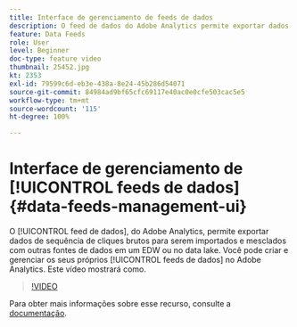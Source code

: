 ```yaml
---
title: Interface de gerenciamento de feeds de dados
description: O feed de dados do Adobe Analytics permite exportar dados de sequência de cliques brutos para serem importados e mesclados com outras fontes de dados em um EDW ou no data lake. Você pode criar e gerenciar os seus próprios feeds de dados no Adobe Analytics. Este vídeo mostrará como.
feature: Data Feeds
role: User
level: Beginner
doc-type: feature video
thumbnail: 25452.jpg
kt: 2353
exl-id: 79599c6d-eb3e-438a-8e24-45b286d54071
source-git-commit: 84984ad9bf65cfc69117e40ac0e0cfe503cac5e5
workflow-type: tm+mt
source-wordcount: '115'
ht-degree: 100%

---
```


# Interface de gerenciamento de [!UICONTROL feeds de dados] {#data-feeds-management-ui}

O [!UICONTROL feed de dados], do Adobe Analytics, permite exportar dados de sequência de cliques brutos para serem importados e mesclados com outras fontes de dados em um EDW ou no data lake. Você pode criar e gerenciar os seus próprios [!UICONTROL feeds de dados] no Adobe Analytics. Este vídeo mostrará como.

>[!VIDEO](https://video.tv.adobe.com/v/25452/?quality=12&learn=on)

Para obter mais informações sobre esse recurso, consulte a [documentação](https://experienceleague.adobe.com/docs/analytics/export/analytics-data-feed/df-manage-feeds.html?lang=pt-BR).
